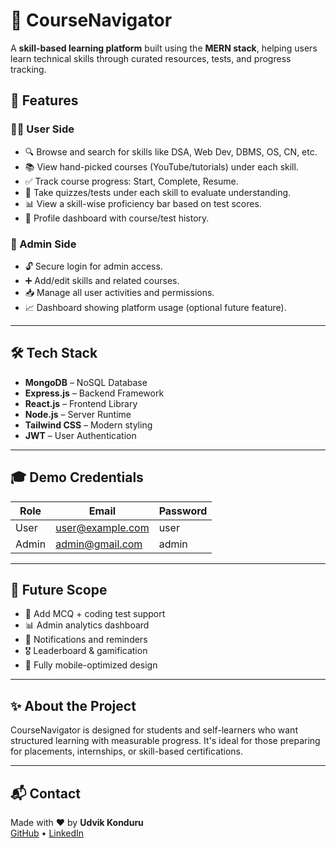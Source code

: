# 🧭 CourseNavigator

A **skill-based learning platform** built using the **MERN stack**, helping users learn technical skills through curated resources, tests, and progress tracking.


## 🚀 Features

### 🧑‍💻 User Side
- 🔍 Browse and search for skills like DSA, Web Dev, DBMS, OS, CN, etc.
- 📚 View hand-picked courses (YouTube/tutorials) under each skill.
- ✅ Track course progress: Start, Complete, Resume.
- 🧪 Take quizzes/tests under each skill to evaluate understanding.
- 📊 View a skill-wise proficiency bar based on test scores.
- 👤 Profile dashboard with course/test history.

### 🔐 Admin Side
- 🔓 Secure login for admin access.
- ➕ Add/edit skills and related courses.
- 📥 Manage all user activities and permissions.
- 📈 Dashboard showing platform usage (optional future feature).

---

## 🛠️ Tech Stack

- **MongoDB** – NoSQL Database
- **Express.js** – Backend Framework
- **React.js** – Frontend Library
- **Node.js** – Server Runtime
- **Tailwind CSS** – Modern styling
- **JWT** – User Authentication

---

## 🎓 Demo Credentials

| Role   | Email              | Password |
|--------|--------------------|----------|
| User   | user@example.com   | user     |
| Admin  | admin@gmail.com    | admin    |

---

## 🧠 Future Scope

- 🧾 Add MCQ + coding test support
- 📊 Admin analytics dashboard
- 🔔 Notifications and reminders
- 🎖️ Leaderboard & gamification
- 📱 Fully mobile-optimized design

---

## ✨ About the Project

CourseNavigator is designed for students and self-learners who want structured learning with measurable progress. It's ideal for those preparing for placements, internships, or skill-based certifications.

---

## 📬 Contact

Made with ❤️ by **Udvik Konduru**  
[GitHub](https://github.com/udvik) • [LinkedIn](https://www.linkedin.com/in/udvik-konduru-919011269/)

